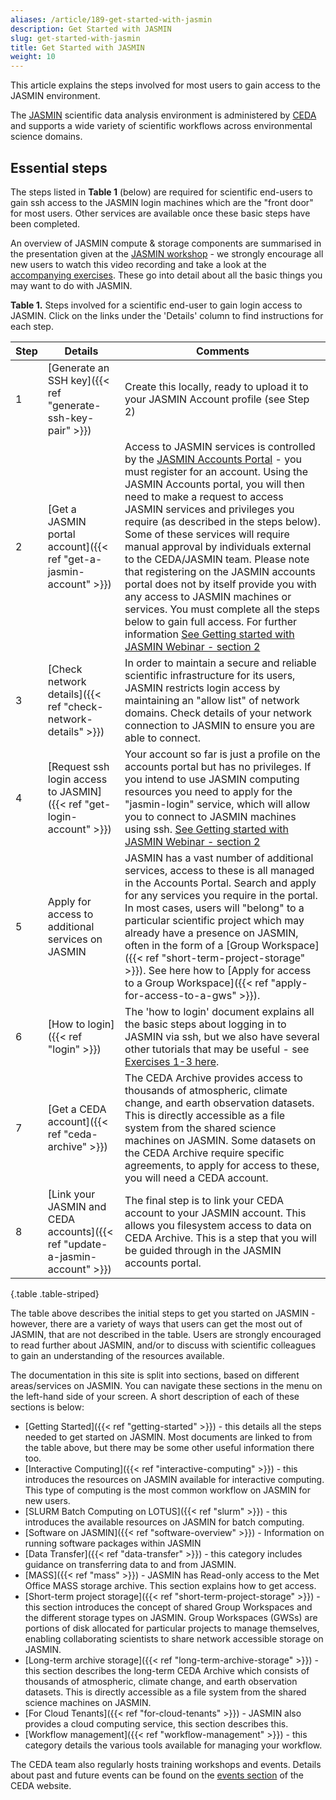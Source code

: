 ```yaml
---
aliases: /article/189-get-started-with-jasmin
description: Get Started with JASMIN
slug: get-started-with-jasmin
title: Get Started with JASMIN
weight: 10
---
```


This article explains the steps involved for most users to gain
access to the JASMIN environment.

The [JASMIN](http://www.jasmin.ac.uk/) scientific data analysis environment is
administered by [CEDA](http://www.ceda.ac.uk/) and supports a wide variety of
scientific workflows across environmental science domains.

## Essential steps

The steps listed in **Table 1** (below) are required for scientific end-users
to gain ssh access to the JASMIN login machines which are the "front door" for
most users. Other services are available once these basic steps have been
completed.

An overview of JASMIN compute & storage components are summarised in the
presentation given at the [JASMIN workshop](https://github.com/cedadev/jasmin-workshop) \- we strongly encourage all new users to watch this video recording
and take a look at the [accompanying
exercises](https://github.com/cedadev/jasmin-workshop). These go into detail
about all the basic things you may want to do with JASMIN.

**Table 1.** Steps involved for a scientific end-user to gain login access to
JASMIN. Click on the links under the 'Details' column to find instructions for
each step.

Step  |  Details  |  Comments  
---|---|---  
1  |  [Generate an SSH key]({{< ref "generate-ssh-key-pair" >}}) |  Create this locally, ready to upload it to your JASMIN Account profile (see Step 2)  
2  |  [Get a JASMIN portal account]({{< ref "get-a-jasmin-account" >}}) |  Access to JASMIN services is controlled by the [JASMIN Accounts Portal](https://accounts.jasmin.ac.uk/) \- you must register for an account. Using the JASMIN Accounts portal, you will then need to make a request to access JASMIN services and privileges you require (as described in the steps below). Some of these services will require manual approval by individuals external to the CEDA/JASMIN team. Please note that registering on the JASMIN accounts portal does not by itself provide you with any access to JASMIN machines or services. You must complete all the steps below to gain full access. For further information [See Getting started with JASMIN Webinar - section 2](https://www.ceda.ac.uk/events/getting-started-with-jasmin-webinar/)  
  3  |  [Check network details]({{< ref "check-network-details" >}}) |  In order to maintain a secure and reliable scientific infrastructure for its users, JASMIN restricts login access by maintaining an "allow list" of network domains. Check details of your network connection to JASMIN to ensure you are able to connect.  
  4  |  [Request ssh login access to JASMIN]({{< ref "get-login-account" >}}) |  Your account so far is just a profile on the accounts portal but has no privileges. If you intend to use JASMIN computing resources you need to apply for the "jasmin-login" service, which will allow you to connect to JASMIN machines using ssh. [See Getting started with JASMIN Webinar - section 2](https://www.ceda.ac.uk/events/getting-started-with-jasmin-webinar/)  
  5  |  Apply for access to additional services on JASMIN  |  JASMIN has a vast number of additional services, access to these is all managed in the Accounts Portal. Search and apply for any services you require in the portal. In most cases, users will "belong" to a particular scientific project which may already have a presence on JASMIN, often in the form of a [Group Workspace]({{< ref "short-term-project-storage" >}}). See here how to [Apply for access to a Group Workspace]({{< ref "apply-for-access-to-a-gws" >}}).
  6  |  [How to login]({{< ref "login" >}}) |  The 'how to login' document explains all the basic steps about logging in to JASMIN via ssh, but we also have several other tutorials that may be useful - see [Exercises 1-3 here](https://github.com/cedadev/jasmin-workshop).  
  7  |  [Get a CEDA account]({{< ref "ceda-archive" >}}) |  The CEDA Archive provides access to thousands of atmospheric, climate change, and earth observation datasets. This is directly accessible as a file system from the shared science machines on JASMIN. Some datasets on the CEDA Archive require specific agreements, to apply for access to these, you will need a CEDA account.  
  8  |  [Link your JASMIN and CEDA accounts]({{< ref "update-a-jasmin-account" >}})  |  The final step is to link your CEDA account to your JASMIN account. This allows you filesystem access to data on CEDA Archive. This is a step that you will be guided through in the JASMIN accounts portal.
  {.table .table-striped}
  
The table above describes the initial steps to get you started on JASMIN -
however, there are a variety of ways that users can get the most out of
JASMIN, that are not described in the table. Users are strongly encouraged to
read further about JASMIN, and/or to discuss with scientific colleagues to
gain an understanding of the resources available.

The documentation in this site is split into sections, based on different
areas/services on JASMIN. You can navigate these sections in the menu on the
left-hand side of your screen. A short description of each of these sections
is below:

  * [Getting Started]({{< ref "getting-started" >}}) \- this details all the steps needed to get started on JASMIN. Most documents are linked to from the table above, but there may be some other useful information there too.
  * [Interactive Computing]({{< ref "interactive-computing" >}}) \- this introduces the resources on JASMIN available for interactive computing. This type of computing is the most common workflow on JASMIN for new users. 
  * [SLURM Batch Computing on LOTUS]({{< ref "slurm" >}}) \- this introduces the available resources on JASMIN for batch computing. 
  * [Software on JASMIN]({{< ref "software-overview" >}}) \- Information on running software packages within JASMIN
  * [Data Transfer]({{< ref "data-transfer" >}}) \- this category includes guidance on transferring data to and from JASMIN.
  * [MASS]({{< ref "mass" >}}) \- JASMIN has Read-only access to the Met Office MASS storage archive. This section explains how to get access. 
  * [Short-term project storage]({{< ref "short-term-project-storage" >}}) \- this section introduces the concept of shared Group Workspaces and the different storage types on JASMIN. Group Workspaces (GWSs) are portions of disk allocated for particular projects to manage themselves, enabling collaborating scientists to share network accessible storage on JASMIN. 
  * [Long-term archive storage]({{< ref "long-term-archive-storage" >}}) \- this section describes the long-term CEDA Archive which consists of thousands of atmospheric, climate change, and earth observation datasets. This is directly accessible as a file system from the shared science machines on JASMIN.
  * [For Cloud Tenants]({{< ref "for-cloud-tenants" >}}) \- JASMIN also provides a cloud computing service, this section describes this. 
  * [Workflow management]({{< ref "workflow-management" >}}) \- this category details the various tools available for managing your workflow.

The CEDA team also regularly hosts training workshops and events. Details
about past and future events can be found on the [events
section](https://www.ceda.ac.uk/events/) of the CEDA website.



